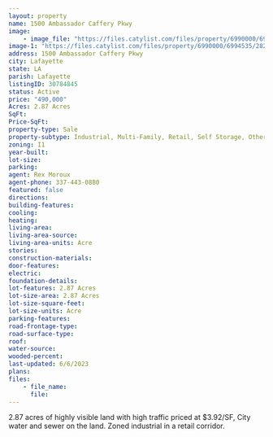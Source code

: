 ```yaml
---
layout: property
name: 1500 Ambassador Caffery Pkwy
image:
    - image_file: "https://files.catylist.com/files/property/6990000/6994535/27556764_1500_Amb_Caffery_Aerial__1_.png"
image-1: "https://files.catylist.com/files/property/6990000/6994535/28219575_Screenshot_2023_06_06_at_2.49.00_PM.png"
address: 1500 Ambassador Caffery Pkwy
city: Lafayette
state: LA
parish: Lafayette
listingID: 30784845
status: Active
price: "490,000"
Acres: 2.87 Acres
SqFt:
Price-SqFt:
property-type: Sale
property-subtype: Industrial, Multi-Family, Retail, Self Storage, Other
zoning: I1
year-built:
lot-size:
parking:
agent: Rex Moroux
agent-phone: 337-443-0880
featured: false
directions:
building-features:
cooling:
heating:
living-area:
living-area-source:
living-area-units: Acre
stories:
construction-materials:
door-features:
electric:
foundation-details:
lot-features: 2.87 Acres
lot-size-area: 2.87 Acres
lot-size-square-feet:
lot-size-units: Acre
parking-features:
road-frontage-type:
road-surface-type:
roof:
water-source:
wooded-percent:
last-updated: 6/6/2023
plans:
files:
    - file_name:
      file:
---
```

2.87 acres of highly visible land with high traffic priced at $3.92/SF, City water and sewer on the land. Zoned industrial in a retail corridor.
